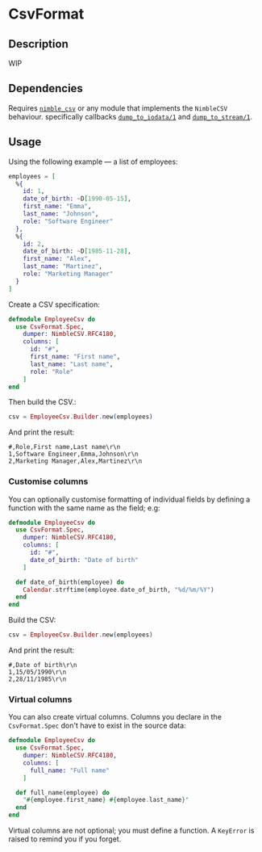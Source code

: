 # CsvFormat

## Description

WIP

## Dependencies

Requires [`nimble_csv`](https://github.com/dashbitco/nimble_csv) or any module that implements the `NimbleCSV` behaviour. specifically callbacks [`dump_to_iodata/1`](https://github.com/dashbitco/nimble_csv/blob/master/lib/nimble_csv.ex#L97) and [`dump_to_stream/1`](https://github.com/dashbitco/nimble_csv/blob/master/lib/nimble_csv.ex#L104).

## Usage

Using the following example — a list of employees:

```elixir
employees = [
  %{
    id: 1,
    date_of_birth: ~D[1990-05-15],
    first_name: "Emma",
    last_name: "Johnson",
    role: "Software Engineer"
  },
  %{
    id: 2,
    date_of_birth: ~D[1985-11-28],
    first_name: "Alex",
    last_name: "Martinez",
    role: "Marketing Manager"
  }
]
```

Create a CSV specification:

```elixir
defmodule EmployeeCsv do
  use CsvFormat.Spec,
    dumper: NimbleCSV.RFC4180,
    columns: [
      id: "#",
      first_name: "First name",
      last_name: "Last name",
      role: "Role"
    ]
end
```

Then build the CSV.:

```elixir
csv = EmployeeCsv.Builder.new(employees)
```

And print the result:

```
#,Role,First name,Last name\r\n
1,Software Engineer,Emma,Johnson\r\n
2,Marketing Manager,Alex,Martinez\r\n
```

### Customise columns

You can optionally customise formatting of individual fields by defining a function with the same name as the field; e.g:

```elixir
defmodule EmployeeCsv do
  use CsvFormat.Spec,
    dumper: NimbleCSV.RFC4180,
    columns: [
      id: "#",
      date_of_birth: "Date of birth"
    ]

  def date_of_birth(employee) do
    Calendar.strftime(employee.date_of_birth, "%d/%m/%Y")
  end
end
```

Build the CSV:

```elixir
csv = EmployeeCsv.Builder.new(employees)
```

And print the result:

```
#,Date of birth\r\n
1,15/05/1990\r\n
2,28/11/1985\r\n
```

### Virtual columns

You can also create virtual columns. Columns you declare in the `CsvFormat.Spec` don't have to exist in the source data:

```elixir
defmodule EmployeeCsv do
  use CsvFormat.Spec,
    dumper: NimbleCSV.RFC4180,
    columns: [
      full_name: "Full name"
    ]

  def full_name(employee) do
    "#{employee.first_name} #{employee.last_name}"
  end
end
```

Virtual columns are not optional; you must define a function. A `KeyError` is raised to remind you if you forget.

